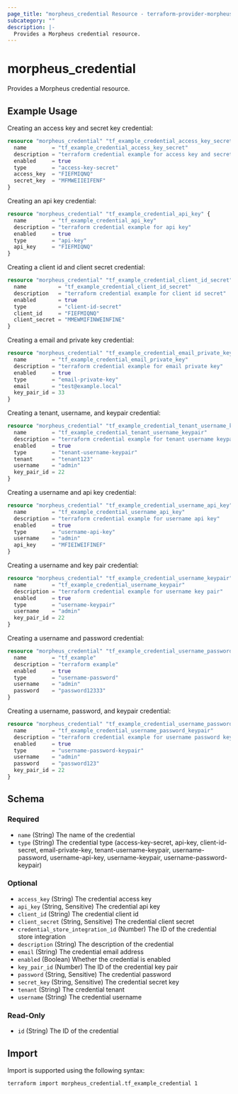```yaml
---
page_title: "morpheus_credential Resource - terraform-provider-morpheus"
subcategory: ""
description: |-
  Provides a Morpheus credential resource.
---
```


# morpheus_credential

Provides a Morpheus credential resource.

## Example Usage

Creating an access key and secret key credential:

```terraform
resource "morpheus_credential" "tf_example_credential_access_key_secret" {
  name        = "tf_example_credential_access_key_secret"
  description = "terraform credential example for access key and secret key"
  enabled     = true
  type        = "access-key-secret"
  access_key  = "FIEFMIQNQ"
  secret_key  = "MFMWEIIEIFENF"
}
```

Creating an api key credential:

```terraform
resource "morpheus_credential" "tf_example_credential_api_key" {
  name        = "tf_example_credential_api_key"
  description = "terraform credential example for api key"
  enabled     = true
  type        = "api-key"
  api_key     = "FIEFMIQNQ"
}
```

Creating a client id and client secret credential:

```terraform
resource "morpheus_credential" "tf_example_credential_client_id_secret" {
  name          = "tf_example_credential_client_id_secret"
  description   = "terraform credential example for client id secret"
  enabled       = true
  type          = "client-id-secret"
  client_id     = "FIEFMIQNQ"
  client_secret = "MMEWMIFINWEINFINE"
}
```

Creating a email and private key credential:

```terraform
resource "morpheus_credential" "tf_example_credential_email_private_key" {
  name        = "tf_example_credential_email_private_key"
  description = "terraform credential example for email private key"
  enabled     = true
  type        = "email-private-key"
  email       = "test@example.local"
  key_pair_id = 33
}
```

Creating a tenant, username, and keypair credential:

```terraform
resource "morpheus_credential" "tf_example_credential_tenant_username_keypair" {
  name        = "tf_example_credential_tenant_username_keypair"
  description = "terraform credential example for tenant username keypair"
  enabled     = true
  type        = "tenant-username-keypair"
  tenant      = "tenant123"
  username    = "admin"
  key_pair_id = 22
}
```

Creating a username and api key credential:

```terraform
resource "morpheus_credential" "tf_example_credential_username_api_key" {
  name        = "tf_example_credential_username_api_key"
  description = "terraform credential example for username api key"
  enabled     = true
  type        = "username-api-key"
  username    = "admin"
  api_key     = "MFIEIWEIFINEF"
}
```

Creating a username and key pair credential:

```terraform
resource "morpheus_credential" "tf_example_credential_username_keypair" {
  name        = "tf_example_credential_username_keypair"
  description = "terraform credential example for username key pair"
  enabled     = true
  type        = "username-keypair"
  username    = "admin"
  key_pair_id = 22
}
```

Creating a username and password credential:

```terraform
resource "morpheus_credential" "tf_example_credential_username_password" {
  name        = "tf_example"
  description = "terraform example"
  enabled     = true
  type        = "username-password"
  username    = "admin"
  password    = "password12333"
}
```

Creating a username, password, and keypair credential:

```terraform
resource "morpheus_credential" "tf_example_credential_username_password_keypair" {
  name        = "tf_example_credential_username_password_keypair"
  description = "terraform credential example for username password key pair"
  enabled     = true
  type        = "username-password-keypair"
  username    = "admin"
  password    = "password123"
  key_pair_id = 22
}
```

<!-- schema generated by tfplugindocs -->
## Schema

### Required

- `name` (String) The name of the credential
- `type` (String) The credential type (access-key-secret, api-key, client-id-secret, email-private-key, tenant-username-keypair, username-password, username-api-key, username-keypair, username-password-keypair)

### Optional

- `access_key` (String) The credential access key
- `api_key` (String, Sensitive) The credential api key
- `client_id` (String) The credential client id
- `client_secret` (String, Sensitive) The credential client secret
- `credential_store_integration_id` (Number) The ID of the credential store integration
- `description` (String) The description of the credential
- `email` (String) The credential email address
- `enabled` (Boolean) Whether the credential is enabled
- `key_pair_id` (Number) The ID of the credential key pair
- `password` (String, Sensitive) The credential password
- `secret_key` (String, Sensitive) The credential secret key
- `tenant` (String) The credential tenant
- `username` (String) The credential username

### Read-Only

- `id` (String) The ID of the credential

## Import

Import is supported using the following syntax:

```shell
terraform import morpheus_credential.tf_example_credential 1
```
